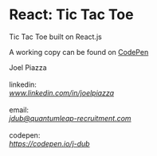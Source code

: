 React: Tic Tac Toe
==================

Tic Tac Toe built on React.js

A working copy can be found on <a href="https://codepen.io/J-Dub/pen/eadbLN" target="_blank">CodePen</a><br>

Joel Piazza<br><br>
linkedin:<br> <em>www.linkedin.com/in/joelpiazza</em><br><br>
email: <br><em>jdub@quantumleap-recruitment.com</em><br><br>
codepen:<br> <em>https://codepen.io/j-dub</em>
